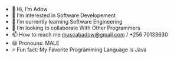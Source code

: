 - 👋 Hi, I’m Adow
- 👀 I’m interested in Software Developement
- 🌱 I’m currently learning Software Engineering
- 💞️ I’m looking to collaborate With Other Programmers
- 📫 How to reach me muscabadow@gmail.com / +256 70133630
- 😄 Pronouns: MALE
- ⚡ Fun fact: My Favorite Programming Language Is Java

<!---
muscabadow/muscabadow is a ✨ special ✨ repository because its `README.md` (this file) appears on your GitHub profile.
You can click the Preview link to take a look at your changes.
--->

